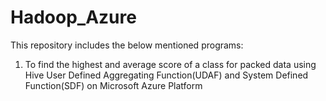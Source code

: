 # Hadoop_Azure

This repository includes the below mentioned programs:

1. To find the highest and average score of a class for packed data using Hive User Defined Aggregating Function(UDAF) and      System Defined Function(SDF) on Microsoft Azure Platform

